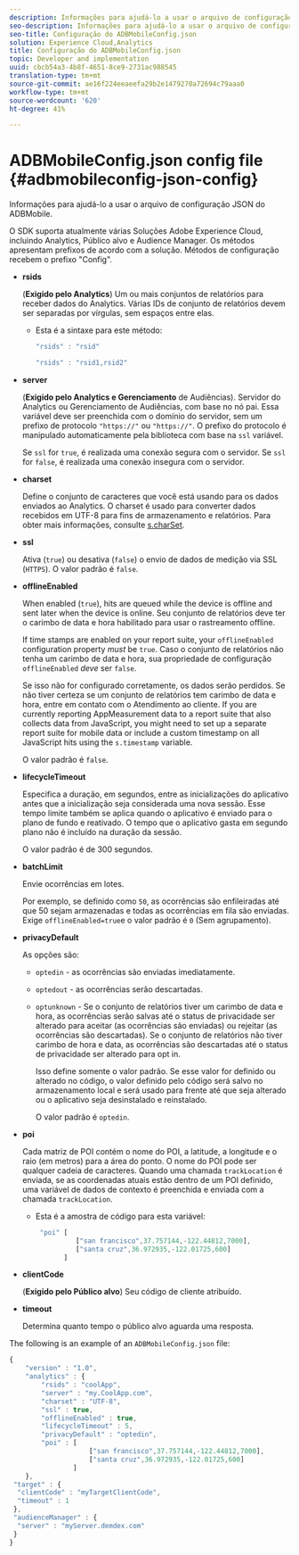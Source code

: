 ```yaml
---
description: Informações para ajudá-lo a usar o arquivo de configuração JSON do ADBMobile.
seo-description: Informações para ajudá-lo a usar o arquivo de configuração JSON do ADBMobile.
seo-title: Configuração do ADBMobileConfig.json
solution: Experience Cloud,Analytics
title: Configuração do ADBMobileConfig.json
topic: Developer and implementation
uuid: cbcb54a3-4b8f-4651-8ce9-2731ac988545
translation-type: tm+mt
source-git-commit: ae16f224eeaeefa29b2e1479270a72694c79aaa0
workflow-type: tm+mt
source-wordcount: '620'
ht-degree: 41%

---
```



# ADBMobileConfig.json config file {#adbmobileconfig-json-config}

Informações para ajudá-lo a usar o arquivo de configuração JSON do ADBMobile.

O SDK suporta atualmente várias Soluções Adobe Experience Cloud, incluindo Analytics, Público alvo e Audience Manager. Os métodos apresentam prefixos de acordo com a solução. Métodos de configuração recebem o prefixo &quot;Config&quot;.

* **rsids**

   (**Exigido pelo Analytics**) Um ou mais conjuntos de relatórios para receber dados do Analytics. Várias IDs de conjunto de relatórios devem ser separadas por vírgulas, sem espaços entre elas.

   * Esta é a sintaxe para este método:

      ```js
      "rsids" : "rsid"
      ```

      ```js
      "rsids" : "rsid1,rsid2"
      ```

* **server**

   (**Exigido pelo Analytics e Gerenciamento** de Audiências). Servidor do Analytics ou Gerenciamento de Audiências, com base no nó pai. Essa variável deve ser preenchida com o domínio do servidor, sem um prefixo de protocolo `"https://"` ou `"https://"`. O prefixo do protocolo é manipulado automaticamente pela biblioteca com base na `ssl` variável.

   Se `ssl` for `true`, é realizada uma conexão segura com o servidor. Se `ssl` for `false`, é realizada uma conexão insegura com o servidor.

* **charset**

   Define o conjunto de caracteres que você está usando para os dados enviados ao Analytics. O charset é usado para converter dados recebidos em UTF-8 para fins de armazenamento e relatórios. Para obter mais informações, consulte [s.charSet](https://docs.adobe.com/content/help/pt-BR/analytics/implementation/vars/config-vars/charset.html).

* **ssl**

   Ativa (`true`) ou desativa (`false`) o envio de dados de medição via SSL (`HTTPS`). O valor padrão é `false`.

* **offlineEnabled**

   When enabled (`true`), hits are queued while the device is offline and sent later when the device is online. Seu conjunto de relatórios deve ter o carimbo de data e hora habilitado para usar o rastreamento offline.

   If time stamps are enabled on your report suite, your `offlineEnabled` configuration property *must* be `true`. Caso o conjunto de relatórios não tenha um carimbo de data e hora, sua propriedade de configuração `offlineEnabled` *deve* ser `false`.

   Se isso não for configurado corretamente, os dados serão perdidos. Se não tiver certeza se um conjunto de relatórios tem carimbo de data e hora, entre em contato com o Atendimento ao cliente. If you are currently reporting AppMeasurement data to a report suite that also collects data from JavaScript, you might need to set up a separate report suite for mobile data or include a custom timestamp on all JavaScript hits using the `s.timestamp` variable.

   O valor padrão é `false`.

* **lifecycleTimeout**

   Especifica a duração, em segundos, entre as inicializações do aplicativo antes que a inicialização seja considerada uma nova sessão. Esse tempo limite também se aplica quando o aplicativo é enviado para o plano de fundo e reativado. O tempo que o aplicativo gasta em segundo plano não é incluído na duração da sessão.

   O valor padrão é de 300 segundos.

* **batchLimit**

   Envie ocorrências em lotes.

   Por exemplo, se definido como `50`, as ocorrências são enfileiradas até que 50 sejam armazenadas e todas as ocorrências em fila são enviadas. Exige `offlineEnabled=true`e o valor padrão é `0` (Sem agrupamento).

* **privacyDefault**

   As opções são:

   * `optedin` - as ocorrências são enviadas imediatamente.
   * `optedout` - as ocorrências serão descartadas.
   * `optunknown` - Se o conjunto de relatórios tiver um carimbo de data e hora, as ocorrências serão salvas até o status de privacidade ser alterado para aceitar (as ocorrências são enviadas) ou rejeitar (as ocorrências são descartadas). Se o conjunto de relatórios não tiver carimbo de hora e data, as ocorrências são descartadas até o status de privacidade ser alterado para opt in.

      Isso define somente o valor padrão. Se esse valor for definido ou alterado no código, o valor definido pelo código será salvo no armazenamento local e será usado para frente até que seja alterado ou o aplicativo seja desinstalado e reinstalado.

      O valor padrão é `optedin`.

* **poi**

   Cada matriz de POI contém o nome do POI, a latitude, a longitude e o raio (em metros) para a área do ponto. O nome do POI pode ser qualquer cadeia de caracteres. Quando uma chamada `trackLocation` é enviada, se as coordenadas atuais estão dentro de um POI definido, uma variável de dados de contexto é preenchida e enviada com a chamada `trackLocation`.

   * Esta é a amostra de código para esta variável:

      ```js
       "poi" [ 
                ["san francisco",37.757144,-122.44812,7000], 
                ["santa cruz",36.972935,-122.01725,600] 
             ]
      ```

* **clientCode**

   (**Exigido pelo Público alvo**) Seu código de cliente atribuído.

* **timeout**

   Determina quanto tempo o público alvo aguarda uma resposta.

The following is an example of an `ADBMobileConfig.json` file:

```js
{ 
    "version" : "1.0",
    "analytics" : {
        "rsids" : "coolApp",
        "server" : "my.CoolApp.com",
        "charset" : "UTF-8",
        "ssl" : true,
        "offlineEnabled" : true,
        "lifecycleTimeout" : 5,
        "privacyDefault" : "optedin",
        "poi" : [ 
                    ["san francisco",37.757144,-122.44812,7000],
                    ["santa cruz",36.972935,-122.01725,600]
                ]
    },
 "target" : {
  "clientCode" : "myTargetClientCode",
  "timeout" : 1
 },
 "audienceManager" : {
  "server" : "myServer.demdex.com"
 }
}
```
